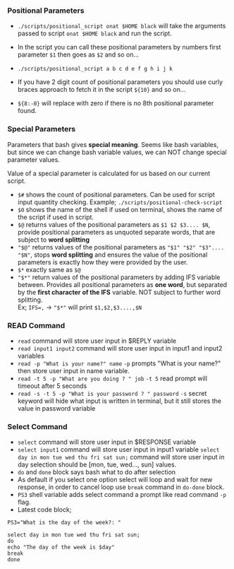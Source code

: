 ### Positional Parameters

- ```./scripts/positional_script onat $HOME black``` will take the arguments passed to script ```onat $HOME black``` and run the script.

- In the script you can call these positional parameters by numbers first parameter ```$1``` then goes as ```$2``` and so on...
- ```./scripts/positional_script a b c d e f g h i j k```
- If you have 2 digit count of positional parameters you should use curly braces approach to fetch it in the script ```${10}``` and so on...
- ```${8:-0}``` will replace with zero if there is no 8th positional parameter found.


### Special Parameters

Parameters that bash gives **special meaning**. Seems like bash variables, but since we can change bash variable values, we can NOT change special parameter values.

Value of a special parameter is calculated for us based on our current script.

- ```$#``` shows the count of positional parameters. Can be used for script input quantity checking. Example; ```./scripts/positional-check-script```
- ```$0``` shows the name of the shell if used on terminal, shows the name of the script if used in script.
- ```$@``` returns values of the positional parameters as ```$1 $2 $3.... $N```, provide positional parameters as unquoted separate words, that are subject to **word splitting**
- ```"$@"``` returns values of the positional parameters as ```"$1" "$2" "$3".... "$N"```, stops **word splitting** and ensures the value of the positional parameters is exactly how they were provided by the user.
- ```$*``` exactly same as ```$@```
- ```"$*"``` return values of the positional parameters by adding IFS variable between. Provides all positional parameters as **one word**, but separated by the **first character of the IFS** variable. NOT subject to further word splitting.<br>
Ex; ```IFS=,``` -> ```"$*"``` will print ```$1,$2,$3....,$N```

### READ Command

- ```read``` command will store user input in $REPLY variable
- ```read input1 input2``` command will store user input in input1 and input2 variables
- ```read -p "What is your name?" name``` ```-p``` prompts "What is your name?" then store user input in name variable.
- ```read -t 5 -p "What are you doing ? " job``` ```-t 5``` read prompt will timeout after 5 seconds
- ```read -s -t 5 -p "What is your password ? " password``` ```-s``` secret keyword will hide what input is written in terminal, but it still stores the value in password variable

### Select Command

- ```select``` command will store user input in $RESPONSE variable
- ```select input1``` command will store user input in input1 variable
```select day in mon tue wed thu fri sat sun;``` command will store user input in day selection should be [mon, tue, wed..., sun] values.
- ```do``` and ```done``` block says bash what to do after selection
- As default if you select one option select will loop and wait for new response, in order to cancel loop use ```break``` command in ```do-done``` block.
- ```PS3``` shell variable adds select command a prompt like read command ```-p``` flag.
- Latest code block;
```
PS3="What is the day of the week?: "

select day in mon tue wed thu fri sat sun;
do
echo "The day of the week is $day"
break
done 
```
